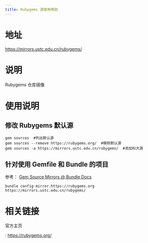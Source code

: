 ```yaml
---
title: Rubygems 源使用帮助
---
```


地址
====

<https://mirrors.ustc.edu.cn/rubygems/>

说明
====

Rubygems 仓库镜像

使用说明
========

修改 Rubygems 默认源
--------------------

    gem sources  #列出默认源
    gem sources --remove https://rubygems.org/  #移除默认源
    gem sources -a https://mirrors.ustc.edu.cn/rubygems/  #添加科大源

针对使用 Gemfile 和 Bundle 的项目
---------------------------------

参考： [Gem Source Mirrors @ Bundle
Docs](http://bundler.io/v1.5/bundle_config.html#gem-source-mirrors-1)

    bundle config mirror.https://rubygems.org https://mirrors.ustc.edu.cn/rubygems/

相关链接
========

官方主页

:   <https://rubygems.org/>
